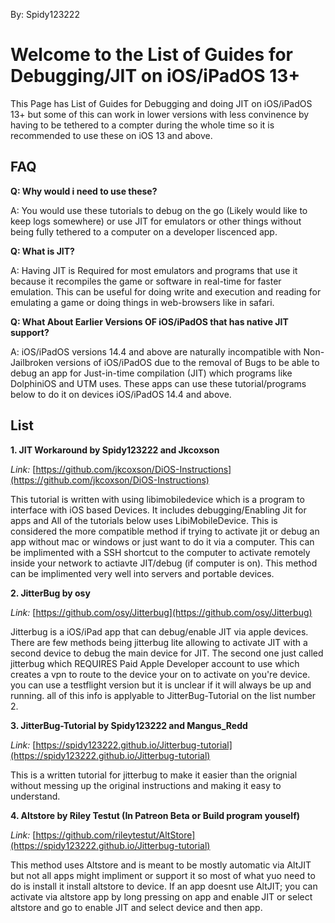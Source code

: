 By: Spidy123222
# Welcome to the List of Guides for Debugging/JIT on iOS/iPadOS 13+
This Page has List of Guides for Debugging and doing JIT on iOS/iPadOS 13+ but some of this can work in lower versions with less convinence by having to be tethered to a compter during the whole time so it is recommended to use these on iOS 13 and above.

## FAQ

**Q: Why would i need to use these?**

A: You would use these tutorials to debug on the go (Likely would like to keep logs somewhere) or use JIT for emulators or other things without being fully tethered to a computer on a developer liscenced app.

**Q: What is JIT?**

A: Having JIT is Required for most emulators and programs that use it because it recompiles the game or software in real-time for faster emulation. This can be useful for doing write and execution and reading for emulating a game or doing things in web-browsers like in safari.

**Q: What About Earlier Versions OF iOS/iPadOS that has native JIT support?**

A: iOS/iPadOS versions 14.4 and above are naturally incompatible with Non-Jailbroken versions of iOS/iPadOS due to the removal of Bugs to be able to debug an app for Just-in-time compilation (JIT) which programs like DolphiniOS and UTM uses. These apps can use these tutorial/programs below to do it on devices iOS/iPadOS 14.4 and above.


## List

**1. JIT Workaround by Spidy123222 and Jkcoxson**

_Link:_ [https://github.com/jkcoxson/DiOS-Instructions](https://github.com/jkcoxson/DiOS-Instructions)

This tutorial is written with using libimobiledevice which is a program to interface with iOS based Devices. It includes debugging/Enabling Jit for apps and All of the tutorials below uses LibiMobileDevice. This is considered the more compatible method if trying to activate jit or debug an app without mac or windows or just want to do it via a computer. This can be implimented with a SSH shortcut to the computer to activate remotely inside your network to actiavte JIT/debug (if computer is on). This method can be implimented very well into servers and portable devices.

**2. JitterBug by osy**

_Link:_ [https://github.com/osy/Jitterbug](https://github.com/osy/Jitterbug)

Jitterbug is a iOS/iPad app that can debug/enable JIT via apple devices. There are few methods being jitterbug lite allowing to activate JIT with a second device to debug the main device for JIT. The second one just called jitterbug which REQUIRES Paid Apple Developer account to use which creates a vpn to route to the device your on to activate on you're device. you can use a testflight version but it is unclear if it will always be up and running. all of this info is applyable to JitterBug-Tutorial on the list number 2.

**3. JitterBug-Tutorial by Spidy123222 and Mangus_Redd**

_Link:_ [https://spidy123222.github.io/Jitterbug-tutorial](https://spidy123222.github.io/Jitterbug-tutorial)

This is a written tutorial for jitterbug to make it easier than the orignial without messing up the original instructions and making it easy to understand.

**4. Altstore by Riley Testut (In Patreon Beta or Build program youself)**

_Link:_ [https://github.com/rileytestut/AltStore](https://spidy123222.github.io/Jitterbug-tutorial)

This method uses Altstore and is meant to be mostly automatic via AltJIT but not all apps might impliment or support it so most of what yuo need to do is install it install altstore to device. If an app doesnt use AltJIT; you can activate via altstore app by long pressing on app and enable JIT or select altstore and go to enable JIT and select device and then app.
